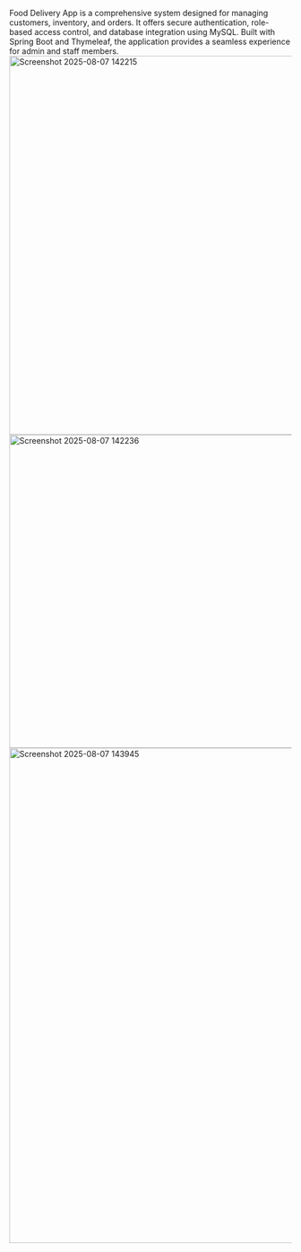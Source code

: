 Food Delivery App is a comprehensive system designed for managing customers, inventory, and orders. It offers secure authentication, role-based access control, and database integration using MySQL. Built with Spring Boot and Thymeleaf, the application provides a seamless experience for admin and staff members.
<img width="1273" height="675" alt="Screenshot 2025-08-07 142215" src="https://github.com/user-attachments/assets/bade26e1-70e3-4f8c-b6b2-60f482839b9c" />
<img width="1244" height="558" alt="Screenshot 2025-08-07 142236" src="https://github.com/user-attachments/assets/6ca885c8-0509-4ce9-bc8e-8272ed92f38f" />
<img width="1384" height="882" alt="Screenshot 2025-08-07 143945" src="https://github.com/user-attachments/assets/b2a2fd40-adc5-439c-bc3e-1251f6bd8df3" />
